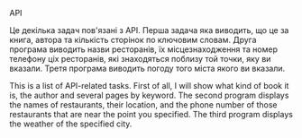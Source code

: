 API

Це декілька задач пов'язані з API. 
Перша задача яка виводить, що це за книга, автора та кількість сторінок по ключовим словам.
Друга програма виводить назви ресторанів, їх місцезнаходження та номер телефону ціх ресторанів, які знаходяться поблизу той точки, яку ви вказали. 
Третя програма виводить погоду того міста якого ви вказали.

This is a list of API-related tasks.
First of all, I will show what kind of book it is, the author and several pages by keyword.
The second program displays the names of restaurants, their location, and the phone number of those restaurants that are near the point you specified.
The third program displays the weather of the specified city.
